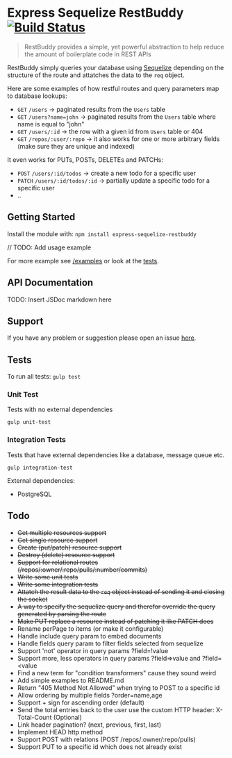 # Express Sequelize RestBuddy [![Build Status](https://travis-ci.org/sveinnfannar/express-sequelize-restbuddy.svg?branch=master)](https://travis-ci.org/sveinnfannar/express-sequelize-restbuddy)
> RestBuddy provides a simple, yet powerful abstraction to help reduce the amount of boilerplate code in REST APIs

RestBuddy simply queries your database using [Sequelize](https://github.com/sequelize/sequelize) depending on the structure of the route and attatches the data to the `req` object.

Here are some examples of how restful routes and query parameters map to database lookups: 
- `GET` `/users` -> paginated results from the `Users` table 
- `GET` `/users?name=john` -> paginated results from the `Users` table where name is equal to "john"
- `GET` `/users/:id` -> the row with a given id from `Users` table or 404
- `GET` `/repos/:user/:repo` -> it also works for one or more arbitrary fields (make sure they are unique and indexed)

It even works for PUTs, POSTs, DELETEs and PATCHs:
- `POST` `/users/:id/todos` -> create a new todo for a specific user
- `PATCH` `/users/:id/todos/:id` -> partially update a specific todo for a specific user
- ..

## Getting Started
Install the module with: `npm install express-sequelize-restbuddy`

// TODO: Add usage example

For more example see [/examples](https://github.com/sveinnfannar/express-sequelize-restbuddy/tree/master/examples) or look at the [tests](https://github.com/sveinnfannar/express-sequelize-restbuddy/tree/master/test).

## API Documentation
TODO: Insert JSDoc markdown here

## Support
If you have any problem or suggestion please open an issue [here](https://github.com/ozinc/express-sequelize-restbuddy/issues).

## Tests
To run all tests:
`gulp test`

### Unit Test
Tests with no external dependencies

`gulp unit-test`

### Integration Tests
Tests that have external dependencies like a database, message queue etc.

`gulp integration-test`

External dependencies:
- PostgreSQL

## Todo
- ~~Get multiple resources support~~
- ~~Get single resource support~~
- ~~Create (put/patch) resource support~~
- ~~Destroy (delete) resource support~~
- ~~Support for relational routes (/repos/:owner/:repo/pulls/:number/commits)~~
- ~~Write some unit tests~~
- ~~Write some integration tests~~
- ~~Attatch the result data to the `req` object instead of sending it and closing the socket~~
- ~~A way to specify the sequelize query and therefor override the query generated by parsing the route~~
- ~~Make PUT replace a resource instead of patching it like PATCH does~~
- Rename perPage to items (or make it configurable)
- Handle include query param to embed documents
- Handle fields query param to filter fields selected from sequelize
- Support 'not' operator in query params ?field=!value
- Support more, less operators in query params ?field=>value and ?field=<value
- Find a new term for "condition transformers" cause they sound weird
- Add simple examples to README.md
- Return "405 Method Not Allowed" when trying to POST to a specific id
- Allow ordering by multiple fields ?order=name,age
- Support + sign for ascending order (default)
- Send the total entries back to the user use the custom HTTP header: X-Total-Count (Optional)
- Link header pagination? (next, previous, first, last)
- Implement HEAD http method
- Support POST with relations (POST /repos/:owner/:repo/pulls)
- Support PUT to a specific id which does not already exist

